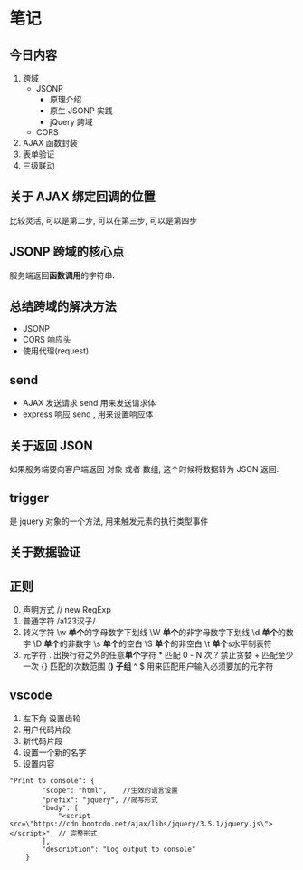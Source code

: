 # 笔记

## 今日内容
1. 跨域
    * JSONP 
        * 原理介绍
        * 原生 JSONP 实践
        * jQuery 跨域
    * CORS
2. AJAX 函数封装
3. 表单验证
4. 三级联动 

## 关于 AJAX 绑定回调的位置
比较灵活, 可以是第二步, 可以在第三步, 可以是第四步

## JSONP 跨域的核心点
服务端返回**函数调用**的字符串.

## 总结跨域的解决方法
* JSONP
* CORS 响应头
* 使用代理(request)

## send
* AJAX 发送请求 send 用来发送请求体
* express 响应 send , 用来设置响应体

## 关于返回 JSON
如果服务端要向客户端返回 对象 或者 数组, 这个时候将数据转为 JSON 返回.

## trigger
是 jquery 对象的一个方法, 用来触发元素的执行类型事件

## 关于数据验证

## 正则
0. 声明方式    //    new RegExp
1. 普通字符    /a123汉子/
2. 转义字符    \w    **单个**的字母数字下划线
              \W    **单个**的非字母数字下划线
              \d    **单个**的数字
              \D    **单个**的非数字
              \s    **单个**的空白
              \S    **单个**的非空白
              \t    **单个**s水平制表符
3. 元字符   .   出换行符之外的任意**单个**字符
            *   匹配 0 - N 次
            ?   禁止贪婪
            +   匹配至少一次
           {}   匹配的次数范围
           **()   子组**
           ^ $ 用来匹配用户输入必须要加的元字符

## vscode
1. 左下角 设置齿轮
2. 用户代码片段
3. 新代码片段
4. 设置一个新的名字
5. 设置内容
```
"Print to console": {
		"scope": "html",    //生效的语言设置
		"prefix": "jquery", //简写形式
		"body": [
			"<script src=\"https://cdn.bootcdn.net/ajax/libs/jquery/3.5.1/jquery.js\"></script>", // 完整形式
		],
		"description": "Log output to console"
	}
```

